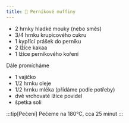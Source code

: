 ```yaml
---
title: 🐝 Perníkové muffiny
---
```


- 2 hrnky hladké mouky (nebo směs)
- 3/4 hrnku krupicového cukru
- 1 kypřící prášek do perníku
- 2 lžíce kakaa
- 1 lžíce perníkového koření

Dále promícháme

- 1 vajíčko
- 1/2 hrnku oleje
- 1/2 hrnku mléka (přídáme podle potřeby)
- dvě vrchovaté lžíce povidel
- špetka soli

:::tip[Pečení]
Pečeme na 180°C, cca 25 minut
:::
